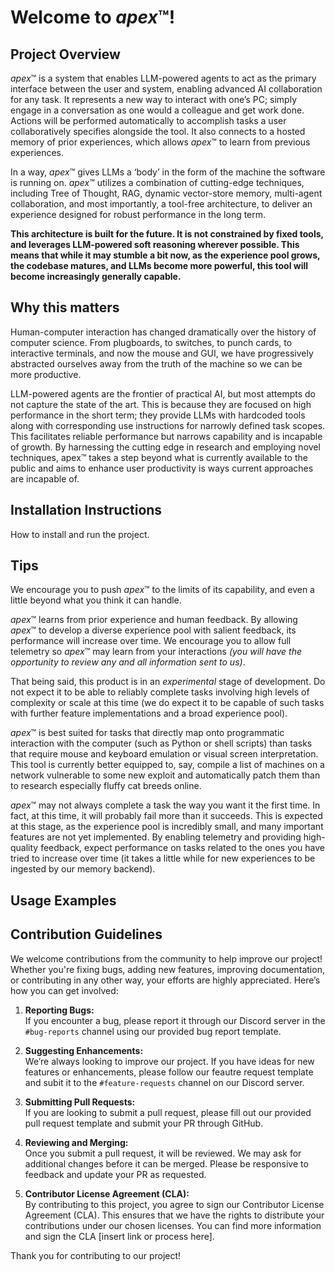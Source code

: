 # Welcome to *apex*™!

## Project Overview
*apex*™ is a system that enables LLM-powered agents to act as the primary interface between the user and system, enabling advanced AI collaboration for any task. It represents a new way to interact with one’s PC; simply engage in a conversation as one would a colleague and get work done. Actions will be performed automatically to accomplish tasks a user collaboratively specifies alongside the tool. It also connects to a hosted memory of prior experiences, which allows *apex*™ to learn from previous experiences. 

In a way, *apex*™ gives LLMs a ‘body’ in the form of the machine the software is running on. *apex*™ utilizes a combination of cutting-edge techniques, including Tree of Thought, RAG, dynamic vector-store memory, multi-agent collaboration, and most importantly, a tool-free architecture, to deliver an experience designed for robust performance in the long term. 

__This architecture is built for the future. It is not constrained by fixed tools, and leverages LLM-powered soft reasoning wherever possible. This means that while it may stumble a bit now, as the experience pool grows, the codebase matures, and LLMs become more powerful, this tool will become increasingly generally capable.__

## Why this matters

Human-computer interaction has changed dramatically over the history of computer science. From plugboards, to switches, to punch cards, to interactive terminals, and now the mouse and GUI, we have progressively abstracted ourselves away from the truth of the machine so we can be more productive. 

LLM-powered agents are the frontier of practical AI, but most attempts do not capture the state of the art. This is because they are focused on high performance in the short term; they provide LLMs with hardcoded tools along with corresponding use instructions for narrowly defined task scopes. This facilitates reliable performance but narrows capability and is incapable of growth. By harnessing the cutting edge in research and employing novel techniques, apex™ takes a step beyond what is currently available to the public and aims to enhance user productivity is ways current approaches are incapable of. 

## Installation Instructions
How to install and run the project.

## Tips
We encourage you to push *apex*™ to the limits of its capability, and even a little beyond what you think it can handle.

*apex*™ learns from prior experience and human feedback. By allowing *apex*™ to develop a diverse experience pool with salient feedback, its performance will increase over time. We encourage you to allow full telemetry so *apex*™ may learn from your interactions *(you will have the opportunity to review any and all information sent to us)*.

That being said, this product is in an *experimental* stage of development. Do not expect it to be able to reliably complete tasks involving high levels of complexity or scale at this time (we do expect it to be capable of such tasks with further feature implementations and a broad experience pool).

*apex*™ is best suited for tasks that directly map onto programmatic interaction with the computer (such as Python or shell scripts) than tasks that require mouse and keyboard emulation or visual screen interpretation. This tool is currently better equipped to, say, compile a list of machines on a network vulnerable to some new exploit and automatically patch them than to research especially fluffy cat breeds online.

*apex*™ may not always complete a task the way you want it the first time. In fact, at this time, it will probably fail more than it succeeds. This is expected at this stage, as the experience pool is incredibly small, and many important features are not yet implemented. By enabling telemetry and providing high-quality feedback, expect performance on tasks related to the ones you have tried to increase over time (it takes a little while for new experiences to be ingested by our memory backend).

## Usage Examples


## Contribution Guidelines

We welcome contributions from the community to help improve our project! Whether you're fixing bugs, adding new features, improving documentation, or contributing in any other way, your efforts are highly appreciated. Here’s how you can get involved:

1. **Reporting Bugs:**  
   If you encounter a bug, please report it through our Discord server in the `#bug-reports` channel using our provided bug report template. 

2. **Suggesting Enhancements:**  
   We’re always looking to improve our project. If you have ideas for new features or enhancements, please follow our feautre request template and subit it to the `#feature-requests` channel on our Discord server.

3. **Submitting Pull Requests:**  
   If you are looking to submit a pull request, please fill out our provided pull request template and submit your PR through GitHub. 

4. **Reviewing and Merging:**  
   Once you submit a pull request, it will be reviewed. We may ask for additional changes before it can be merged. Please be responsive to feedback and update your PR as requested.

5. **Contributor License Agreement (CLA):**  
   By contributing to this project, you agree to sign our Contributor License Agreement (CLA). This ensures that we have the rights to distribute your contributions under our chosen licenses. You can find more information and sign the CLA [insert link or process here].

Thank you for contributing to our project!
